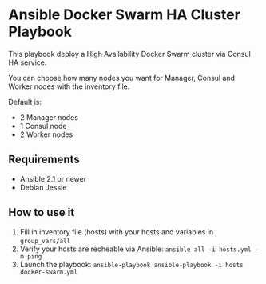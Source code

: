 # Ansible Docker Swarm HA Cluster Playbook

This playbook deploy a High Availability Docker Swarm cluster via Consul HA
service.

You can choose how many nodes you want for Manager, Consul and Worker nodes
with the inventory file.

Default is:

* 2 Manager nodes
* 1 Consul node
* 2 Worker nodes

## Requirements

* Ansible 2.1 or newer
* Debian Jessie

## How to use it

1. Fill in inventory file (hosts) with your hosts and variables in
   `group_vars/all`
2. Verify your hosts are recheable via Ansible: `ansible all -i hosts.yml -m ping`
3. Launch the playbook: `ansible-playbook ansible-playbook -i hosts docker-swarm.yml`
